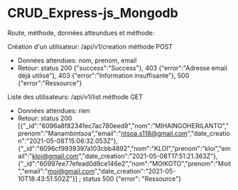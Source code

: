 # CRUD_Express-js_Mongodb
Route, méthode, données atteundues et méthode:

Création d'un utilisateur: /api/v1/creation  méthode POST
 * Données attendues: nom, prenom, email
 * Retour: status 200 {"success":"Success"}, 403 {"error":"Adresse email déjà utilisé"}, 403 {"error":"Information insuffisante"}, 500 {"error":"Ressource"}
 
Liste des utilisateurs: /api/v1/list  méthode GET
 * Données attendues: rien
 * Retour: status 200 [{"_id":"6096a8f8234fec7ac780eed9","nom":"MIHAINGOHERILANTO","prenom":"Manambintsoa","email":"ntsoa.s118@gmail.com","date_creation":"2021-05-08T15:06:32.053Z"},{"_id":"6096cf9939397a103cbb4892","nom":"KLOI","prenom":"kloi","email":"kloi@gmail.com","date_creation":"2021-05-08T17:51:21.363Z"},{"_id":"60997ee77efead0d9ce146e2","nom":"MOIKOTO","prenom":"Moit","email":"moi@gmail.com","date_creation":"2021-05-10T18:43:51.502Z"}] ; status 500 {"error": "Ressource"}

